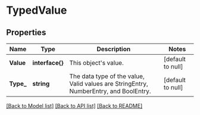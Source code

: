 # TypedValue

## Properties
Name | Type | Description | Notes
------------ | ------------- | ------------- | -------------
**Value** | **interface{}** | This object&#39;s value. | [default to null]
**Type_** | **string** | The data type of the value, Valid values are StringEntry, NumberEntry, and BoolEntry. | [default to null]

[[Back to Model list]](../README.md#documentation-for-models) [[Back to API list]](../README.md#documentation-for-api-endpoints) [[Back to README]](../README.md)


